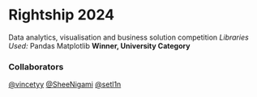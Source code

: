 # Rightship 2024
Data analytics, visualisation and business solution competition
*Libraries Used:*
Pandas
Matplotlib
**Winner, University Category**

### Collaborators
[@vincetyy](https://github.com/vincetyy)
[@SheeNigami](https://github.com/SheeNigami)
[@setl1n](https://github.com/setl1n)

